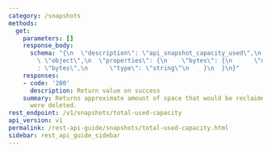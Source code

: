```yaml
---
category: /snapshots
methods:
  get:
    parameters: []
    response_body:
      schema: "{\n  \"description\": \"api_snapshot_capacity_used\",\n  \"type\":\
        \ \"object\",\n  \"properties\": {\n    \"bytes\": {\n      \"description\"\
        : \"bytes\",\n      \"type\": \"string\"\n    }\n  }\n}"
    responses:
    - code: '200'
      description: Return value on success
    summary: Returns approximate amount of space that would be reclaimed if all snapshots
      were deleted.
rest_endpoint: /v1/snapshots/total-used-capacity
api_version: v1
permalink: /rest-api-guide/snapshots/total-used-capacity.html
sidebar: rest_api_guide_sidebar
---
```

